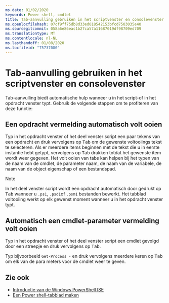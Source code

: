 ```yaml
---
ms.date: 01/02/2020
keywords: Power shell, cmdlet
title: Tab-aanvulling gebruiken in het scriptvenster en consolevenster
ms.openlocfilehash: 07cf9ff75db8d33ed018542153bfcd7503035e40
ms.sourcegitcommit: 058a6e86eac1b27ca57a11687019df98709ed709
ms.translationtype: MT
ms.contentlocale: nl-NL
ms.lasthandoff: 01/08/2020
ms.locfileid: "75737080"
---
```

# <a name="how-to-use-tab-completion-in-the-script-pane-and-console-pane"></a>Tab-aanvulling gebruiken in het scriptvenster en consolevenster

Tab-aanvulling biedt automatische hulp wanneer u in het script-of in het opdracht venster typt. Gebruik de volgende stappen om te profiteren van deze functie:

## <a name="to-automatically-complete-a-command-entry"></a>Een opdracht vermelding automatisch volt ooien

Typ in het opdracht venster of het deel venster script een paar tekens van een opdracht en druk vervolgens op <kbd>Tab</kbd> om de gewenste voltooiings tekst te selecteren. Als er meerdere items beginnen met de tekst die u in eerste instantie hebt getypt, vervolgens op <kbd>Tab</kbd> drukken totdat het gewenste item wordt weer gegeven. Het volt ooien van tabs kan helpen bij het typen van de naam van de cmdlet, de parameter naam, de naam van de variabele, de naam van de object eigenschap of een bestandspad.

> [!NOTE]
> In het deel venster script wordt een opdracht automatisch door gedrukt op <kbd>Tab</kbd> wanneer u `.ps1`, `.psd1`of `.psm1` bestanden bewerkt. Het tabblad voltooiing werkt op elk gewenst moment wanneer u in het opdracht venster typt.

## <a name="to-automatically-complete-a-cmdlet-parameter-entry"></a>Automatisch een cmdlet-parameter vermelding volt ooien

Typ in het opdracht venster of het deel venster script een cmdlet gevolgd door een streepje en druk vervolgens op <kbd>Tab</kbd>.

Typ bijvoorbeeld `Get-Process -` en druk vervolgens meerdere keren op <kbd>Tab</kbd> om elk van de para meters voor de cmdlet weer te geven.

## <a name="see-also"></a>Zie ook

- [Introductie van de Windows PowerShell ISE](Introducing-the-Windows-PowerShell-ISE.md)
- [Een Power shell-tabblad maken](How-to-Create-a-PowerShell-Tab-in-Windows-PowerShell-ISE.md)
